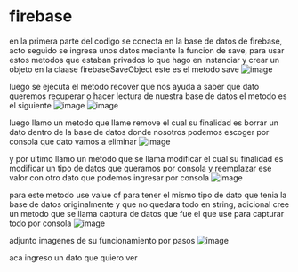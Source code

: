 # firebase
en la primera parte del codigo se conecta en la base de datos de firebase, acto seguido se ingresa unos datos mediante la funcion de save, para usar estos metodos que estaban privados lo que hago en instanciar y crear un objeto en la claase firebaseSaveObject 
este es el metodo save
![image](https://github.com/Sebastian-Hurtado/firebase/assets/87822716/391e93b1-4ea8-4266-ac05-2c11091f08dc)

luego se ejecuta el metodo recover que nos ayuda a saber que dato queremos recuperar o hacer lectura de nuestra base de datos el metodo es el siguiente 
![image](https://github.com/Sebastian-Hurtado/firebase/assets/87822716/c4ec8db7-717e-4904-9015-af04f375f942)
![image](https://github.com/Sebastian-Hurtado/firebase/assets/87822716/50fdc03c-9d48-408a-8f61-969844e365f7)

luego llamo un metodo que llame remove el cual su finalidad es borrar un dato dentro de la base de datos donde nosotros podemos escoger por consola que dato vamos a eliminar 
![image](https://github.com/Sebastian-Hurtado/firebase/assets/87822716/f32825cc-3254-47ac-b86a-5b64265a6c36)

y por ultimo llamo un metodo que se llama modificar el cual su finalidad es modificar un tipo de datos que queramos por consola y reemplazar ese valor con otro dato que podemos ingresar por consola 
![image](https://github.com/Sebastian-Hurtado/firebase/assets/87822716/5b7039bf-c137-4349-a0a1-02c716bccc4d)

para este metodo use value of para tener el mismo tipo de dato que tenia la base de datos originalmente y que no quedara todo en string, adicional cree un metodo que se llama captura de datos que fue el que use para capturar todo por consola
![image](https://github.com/Sebastian-Hurtado/firebase/assets/87822716/3aeac364-2cca-4e21-8d6c-8835e59d5840)

adjunto imagenes de su funcionamiento por pasos 
![image](https://github.com/Sebastian-Hurtado/firebase/assets/87822716/e3163550-d322-42d5-ba78-b8ec530737c0)

aca ingreso un dato que quiero ver 








